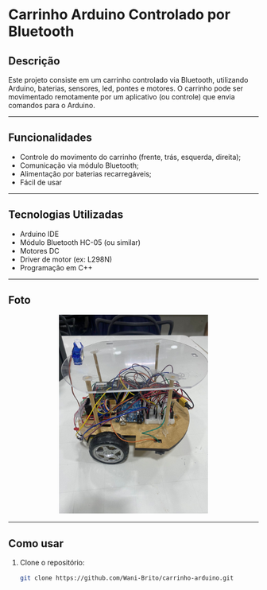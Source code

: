 # Carrinho Arduino Controlado por Bluetooth

## Descrição

Este projeto consiste em um carrinho controlado via Bluetooth, utilizando Arduino, baterias, sensores, led, pontes e motores. O carrinho pode ser movimentado remotamente por um aplicativo (ou controle) que envia comandos para o Arduino.

---

## Funcionalidades

- Controle do movimento do carrinho (frente, trás, esquerda, direita);
- Comunicação via módulo Bluetooth;
- Alimentação por baterias recarregáveis;
- Fácil de usar

---

## Tecnologias Utilizadas

- Arduino IDE
- Módulo Bluetooth HC-05 (ou similar)
- Motores DC
- Driver de motor (ex: L298N)
- Programação em C++

---
## Foto

<div align="center">
  <img src="imagens/carrinho.jpg" alt="Foto do carrinho" width="300"/>
</div>


---
## Como usar

1. Clone o repositório:
   ```bash
   git clone https://github.com/Wani-Brito/carrinho-arduino.git
